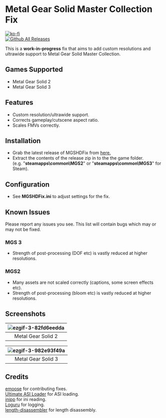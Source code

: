 # Metal Gear Solid Master Collection Fix
[![ko-fi](https://ko-fi.com/img/githubbutton_sm.svg)](https://ko-fi.com/W7W01UAI9)</br>
[![Github All Releases](https://img.shields.io/github/downloads/Lyall/MGSHDFix/total.svg)](https://github.com/Lyall/MGSHDFix/releases)

This is a **work-in-progress** fix that aims to add custom resolutions and ultrawide support to Metal Gear Solid Master Collection.<br />

## Games Supported
- Metal Gear Solid 2
- Metal Gear Solid 3

## Features
- Custom resolution/ultrawide support.
- Corrects gameplay/cutscene aspect ratio.
- Scales FMVs correctly.

## Installation
- Grab the latest release of MGSHDFix from [here.](https://github.com/Lyall/MGSHDFix/releases)
- Extract the contents of the release zip in to the the game folder.<br />(e.g. "**steamapps\common\MGS2**" or "**steamapps\common\MGS3**" for Steam).

## Configuration
- See **MGSHDFix.ini** to adjust settings for the fix.

## Known Issues
Please report any issues you see.
This list will contain bugs which may or may not be fixed.

### MGS 3
- Strength of post-processing (DOF etc) is vastly reduced at higher resolutions.

### MGS2
- Many assets are not scaled correctly (captions, some screen effects etc).
- Strength of post-processing (bloom etc) is vastly reduced at higher resolutions.

## Screenshots

| ![ezgif-3-82fd6eedda](https://github.com/Lyall/MGSHDFix/assets/695941/b01453c7-b4ee-4903-bd34-340371873ecb) |
|:--:|
| Metal Gear Solid 2 |

| ![ezgif-3-982e93f49a](https://github.com/Lyall/MGSHDFix/assets/695941/5530a42e-6b6a-4eb0-a714-ba3e7c3a1dc3) |
|:--:|
| Metal Gear Solid 3 |

## Credits
[emoose](https://github.com/emoose) for contributing fixes. <br />
[Ultimate ASI Loader](https://github.com/ThirteenAG/Ultimate-ASI-Loader) for ASI loading. <br />
[inipp](https://github.com/mcmtroffaes/inipp) for ini reading. <br />
[Loguru](https://github.com/emilk/loguru) for logging. <br />
[length-disassembler](https://github.com/Nomade040/length-disassembler) for length disassembly.
